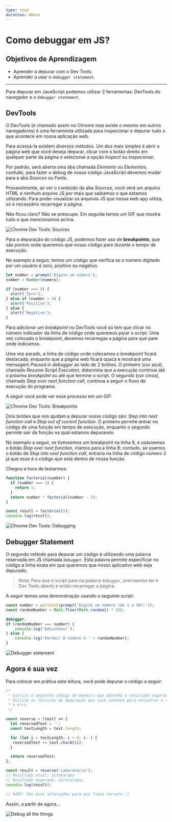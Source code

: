```yaml
---
type: read
duration: 40min
---
```


# Como debuggar em JS?

## Objetivos de Aprendizagem

- Aprender a depurar com o Dev Tools.
- Aprender a usar o `debugger statement`.

***

Para depurar em JavaScript podemos utilizar 2 ferramentas: DevTools do navegador
e o `debugger statement`.

## DevTools

O DevTools (é chamado assim no Chrome mas existe o mesmo em outros navegadores)
é uma ferramenta utilizada para inspecionar e depurar tudo o que acontece em
nossa aplicação web.

Para acessá-la existem diversos métodos. Um dos mais simples é abrir a página
web que você deseja depurar, clicar com o botão direito em qualquer parte da
página e selecionar a opção _Inspect_ ou _Inspecionar_.

Por padrão, será aberta uma aba chamada _Elements_ ou _Elementos_; contudo, para
fazer o debug de nosso código JavaScript devemos mudar para a aba _Sources_ ou
_Fonte_.

Provavelmente, ao ver o conteúdo da aba _Sources_, você verá um arquivo HTML e
nenhum arquivo JS por mais que saibamos o que estamos utilizando. Para poder
visualizar os arquivos JS que nossa web app utiliza, só é necessário recarregar
a página.

Não ficou claro? Não se preocupe. Em seguida temos um GIF que mostra tudo o que
mencionamos acima.

![Chrome Dev Tools:
Sources](https://cdn-images-1.medium.com/max/800/1*JhVFiJNoGZAAmlnk00y6TA.gif)

Para a depuração do código JS, podemos fazer uso de **breakpoints**, que são
pontos onde queremos que nosso código pare durante o tempo de execução.

No exemplo a seguir, temos um código que verifica se o número digitado por um
usuário é zero, positivo ou negativo.

```javascript
let number = prompt('Digite um número');
number = Number(numero);

if (number === 0) {
  alert('Zero');
} else if (number > 0) {
  alert('Positivo');
} else {
  alert('Negativo');
}
```

Para adicionar um _breakpoint_ no DevTools você só tem que clicar no número
indicador da linha de código onde queremos parar o script. Uma vez colocado o
breakpoint, devemos recarregas a página para que pare onde indicamos.

Uma vez parado, a linha de código onde colocamos o _breakpoint_ ficará
destacada, enquanto que a página web ficará opaca e mostrará uma mensagem _Paused
in debugger_ ao lado de 2 botões. O primeiro (cor azul), chamado  _Resume Script
Execution_, determina que a execução continue até o próximo _breakpoint_ ou até
que termine o script. O segundo (cor cinza), chamado _Step over next function
call_, continua a seguir o fluxo de execução do programa.

A seguir você pode ver esse processo em um GIF:

![Chrome Dev Tools:
Breakpoints](https://cdn-images-1.medium.com/max/800/1*DbS6jAUYz3mPJjyv8MMU-w.gif)

Dois botões que nos ajudam a depurar nosso código são: _Step into next function
call_ e _Step out of current function_. O primeiro permite entrar no código de
uma função em tempo de execução, enquanto o segundo permite sair da função na
qual estamos depurando.

No exemplo a seguir, se tivéssemos um breakpoint na linha 8, e usássemos o botão
_Step over next function_, iríamos para a linha 9; contudo, se usamos o botão de
_Step into next function call_, entraria na linha de código número 2 já que esse
é o código que está dentro de nossa função.

Chegou a hora de testarmos:

```javascript
function factorial(number) {
  if (number === 1) {
    return 1;
  }
  return number * factorial(number - 1);
}

const result = factorial(5);
console.log(result);
```

![Chrome Dev Tools:
Debugging](https://cdn-images-1.medium.com/max/800/1*C3k9ZTu-q9i8GFB2P47muQ.gif)

## Debugger Statement

O segundo método para depurar um código é utilizando uma palavra reservada em JS
chamada `debugger`. Esta palavra permite especificar no código a linha exata em
que queremos que nosso aplicativo web seja depurado.

> Nota: Para que o script pare na palavra `debugger`, precisamos ter o Dev Tools
> aberto e então recarregar a página.

A seguir temos uma demonstração usando o seguinte script:

```javascript
const number = parseInt(prompt('Digite um número (de 1 a 10):'));
const randomNumber = Math.floor(Math.random() * 10);

debugger;
if (randomNumber === number) {
    console.log('Adivinhou!');
} else {
    console.log('Perdeu! O número é ' + randomNumber);
}
```

![Debugger
statement](https://cdn-images-1.medium.com/max/800/1*RcPHfLBSK1Bh8FzfqJlqpQ.gif)

## Agora é sua vez

Para colocar em prática esta leitura, você pode depurar o código a seguir:

```javascript
/*
 * Corrija o seguinte código de maneira que obtenha o resultado esperado.
 * Utilize as técnicas de depuração que você conhece para encontrar e resolver
 * o erro.
 */

const reverse = (text) => {
  let reversedText = '';
  const textLength = text.length;

  for (let i = textLength; i > 0; i--) {
   reversedText += text.charAt(i);
  }

  return reversedText;
};

const result = reverse('Laboratoria');
// Resultado atual: airotaroba
// Resultado esperado: airotarobaL
console.log(result);

// HINT: São duas alterações para que fique correto ;)
```

Assim, a partir de agora...

![Debug all the
things](https://cdn-images-1.medium.com/max/800/1*znr2Wn2kXro7XkimgplRCg.jpeg)
